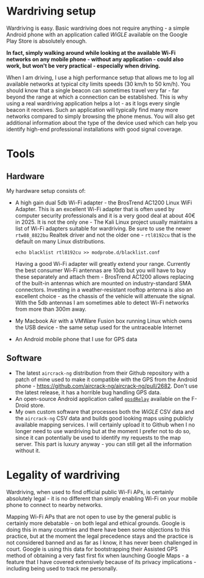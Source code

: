 # Wardriving setup

Wardriving is easy. Basic wardriving does not require anything - a simple Android phone with an application called *WiGLE* available on the Google Play Store is absolutely enough.

**In fact, simply walking around while looking at the available Wi-Fi networks on any mobile phone - without any application - could also work, but won't be very practical - especially when driving.**

When I am driving, I use a high performance setup that allows me to log all available networks at typical city limits speeds (30 km/h to 50 km/h). You should know that a single beacon can sometimes travel very far - far beyond the range at which a connection can be established. This is why using a real wardriving application helps a lot - as it logs every single beacon it receives. Such an application will typically find many more networks compared to simply browsing the phone menus. You will also get additional information about the type of the device used which can help you identify high-end professional installations with good signal coverage.

# Tools

## Hardware

My hardware setup consists of:
* A high gain dual 5db Wi-Fi adapter - the BrosTrend AC1200 Linux WiFi Adapter. This is an excellent Wi-Fi adapter that is often used by computer security professionals and it is a very good deal at about 40€ in 2025. It is not the only one - The Kali Linux project usually maintains a list of Wi-Fi adapters suitable for wardriving. Be sure to use the newer `rtw88_8822bu` Realtek driver and not the older one - `rtl8192cu` that is the default on many Linux distributions.

  ```shell
  echo blacklist rtl8192cu >> modprobe.d/blacklist.conf
  ```

  Having a good Wi-Fi adapter will greatly extend your range. Currently the best consumer Wi-Fi antennas are 10db but you will have to buy these separately and attach them - BrosTrend AC1200 allows replacing of the built-in antennas which are mounted on industry-standard SMA connectors. Investing in a weather-resistant rooftop antenna is also an excellent choice - as the chassis of the vehicle will attenuate the signal. With the 5db antennas I am sometimes able to detect Wi-Fi networks from more than 300m away.

* My Macbook Air with a VMWare Fusion box running Linux which owns the USB device - the same setup used for the untraceable Internet

* An Android mobile phone that I use for GPS data

## Software

* The latest `aircrack-ng` distribution from their Github repository with a patch of mine used to make it compatible with the GPS from the Android phone - https://github.com/aircrack-ng/aircrack-ng/pull/2682. Don't use the latest release, it has a horrible bug handling GPS data.
* An open-source Android application called [`gpsdRelay`](https://github.com/project-kaat/gpsdRelay) available on the F-Droid store.
* My own custom software that processes both the *WiGLE* CSV data and the `aircrack-ng` CSV data and builds good looking maps using publicly available mapping services. I will certainly upload it to Github when I no longer need to use wardriving but at the moment I prefer not to do so, since it can potentially be used to identify my requests to the map server. This part is luxury anyway - you can still get all the information without it.

# Legality of wardriving

Wardriving, when used to find official public Wi-Fi APs, is certainly absolutely legal - it is no different than simply enabling Wi-Fi on your mobile phone to connect to nearby networks.

Mapping Wi-Fi APs that are not open to use by the general public is certainly more debatable - on both legal and ethical grounds. Google is doing this in many countries and there have been some objections to this practice, but at the moment the legal precedence stays and the practice is not considered banned and as far as I know, it has never been challenged in court. Google is using this data for bootstrapping their Assisted GPS method of obtaining a very fast first fix when launching Google Maps - a feature that I have covered extensively because of its privacy implications - including being used to track me personally.
